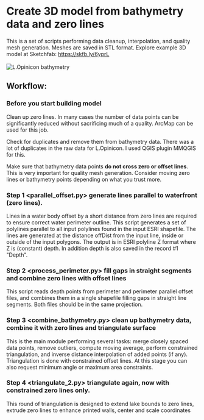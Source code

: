 # Create 3D model from bathymetry data and zero lines
This is a set of scripts performing data cleanup, interpolation, and  quality mesh generation. Meshes are saved in STL format. Explore example 3D model at Sketchfab: https://skfb.ly/6yprL <br><br>
![L.Opinicon bathymetry]('Fig_readme.png')

## Workflow:

### Before you start building model ### 

Clean up zero lines. In many cases the number of data points can be significantly reduced without sacrificing much of a quality. ArcMap can be used for this job.

Check for duplicates and remove them from bathymetry data. There was a lot of duplicates in the raw data for L.Opinicon. I used QGIS plugin MMQGIS for this. 

Make sure that bathymetry data points **do not cross zero or offset lines**. This is very important for quality mesh generation.  Consider moving zero lines or bathymetry points depending on what you trust more.

### Step 1 <parallel_offset.py>  generate lines parallel to waterfront (zero lines). ###  
Lines in a water body offset by a short distance from zero lines are required to ensure correct water perimeter outline. This script generates a set of polylines  parallel to all input polylines found in the input ESRI shapefile. The lines are generated at the distance offDist from the input line, inside or outside of the input polygons. The output is in  ESRI polyline Z format where Z is (constant) depth. In addition depth is also saved in the record #1 "Depth".

### Step 2 <process_perimeter.py> fill gaps in straight segments and combine zero lines with offset lines 
This script reads depth points from perimeter and perimeter parallel offset files, and combines them in a single shapefile filling gaps in straight line segments. Both files should be in the same projection. 

### Step 3 <combine_bathymetry.py> clean up bathymetry data, combine it with zero lines and triangulate surface
This is the main module performing several tasks: merge closely spaced data points, remove outliers, compute moving average, perform constrained triangulation, and inverse distance interpolation of added points (if any). Triangulation is done with constrained offset lines. At this stage you can also request minimum angle or maximum area constraints.

### Step 4 <triangulate_2.py> triangulate again, now with constrained zero lines only.
This round of triangulation is designed to extend lake bounds to zero lines, extrude zero lines to enhance printed walls, center and scale coordinates 
